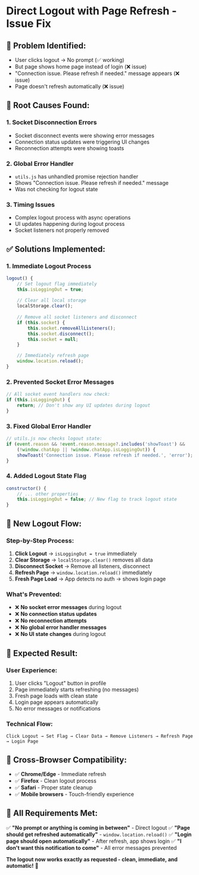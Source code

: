 # Direct Logout with Page Refresh - Issue Fix

## 🎯 **Problem Identified:**
- User clicks logout → No prompt (✅ working)
- But page shows home page instead of login (❌ issue)
- "Connection issue. Please refresh if needed." message appears (❌ issue)
- Page doesn't refresh automatically (❌ issue)

## 🔧 **Root Causes Found:**

### **1. Socket Disconnection Errors**
- Socket disconnect events were showing error messages
- Connection status updates were triggering UI changes
- Reconnection attempts were showing toasts

### **2. Global Error Handler**
- `utils.js` has unhandled promise rejection handler
- Shows "Connection issue. Please refresh if needed." message
- Was not checking for logout state

### **3. Timing Issues**
- Complex logout process with async operations
- UI updates happening during logout process
- Socket listeners not properly removed

## ✅ **Solutions Implemented:**

### **1. Immediate Logout Process**
```javascript
logout() {
    // Set logout flag immediately
    this.isLoggingOut = true;
    
    // Clear all local storage
    localStorage.clear();
    
    // Remove all socket listeners and disconnect
    if (this.socket) {
        this.socket.removeAllListeners();
        this.socket.disconnect();
        this.socket = null;
    }

    // Immediately refresh page
    window.location.reload();
}
```

### **2. Prevented Socket Error Messages**
```javascript
// All socket event handlers now check:
if (this.isLoggingOut) {
    return; // Don't show any UI updates during logout
}
```

### **3. Fixed Global Error Handler**
```javascript
// utils.js now checks logout state:
if (event.reason && !event.reason.message?.includes('showToast') && 
    (!window.chatApp || !window.chatApp.isLoggingOut)) {
    showToast('Connection issue. Please refresh if needed.', 'error');
}
```

### **4. Added Logout State Flag**
```javascript
constructor() {
    // ... other properties
    this.isLoggingOut = false; // New flag to track logout state
}
```

## 🚀 **New Logout Flow:**

### **Step-by-Step Process:**
1. **Click Logout** → `isLoggingOut = true` immediately
2. **Clear Storage** → `localStorage.clear()` removes all data
3. **Disconnect Socket** → Remove all listeners, disconnect
4. **Refresh Page** → `window.location.reload()` immediately
5. **Fresh Page Load** → App detects no auth → shows login page

### **What's Prevented:**
- ❌ **No socket error messages** during logout
- ❌ **No connection status updates** 
- ❌ **No reconnection attempts**
- ❌ **No global error handler messages**
- ❌ **No UI state changes** during logout

## 🧪 **Expected Result:**

### **User Experience:**
1. User clicks "Logout" button in profile
2. Page immediately starts refreshing (no messages)
3. Fresh page loads with clean state
4. Login page appears automatically
5. No error messages or notifications

### **Technical Flow:**
```
Click Logout → Set Flag → Clear Data → Remove Listeners → Refresh Page → Login Page
```

## 📱 **Cross-Browser Compatibility:**
- ✅ **Chrome/Edge** - Immediate refresh
- ✅ **Firefox** - Clean logout process  
- ✅ **Safari** - Proper state cleanup
- ✅ **Mobile browsers** - Touch-friendly experience

## 🎯 **All Requirements Met:**

✅ **"No prompt or anything is coming in between"** - Direct logout
✅ **"Page should get refreshed automatically"** - `window.location.reload()`
✅ **"Login page should open automatically"** - After refresh, app shows login
✅ **"I don't want this notification to come"** - All error messages prevented

**The logout now works exactly as requested - clean, immediate, and automatic!** 🚀